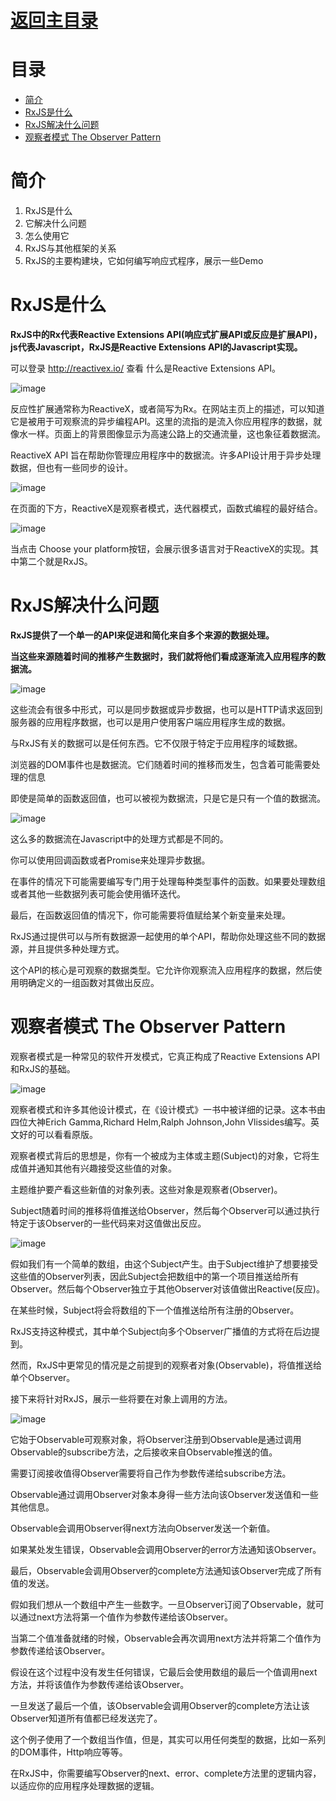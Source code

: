# [返回主目录](../Readme.md)<!-- omit in toc --> 

# 目录 <!-- omit in toc --> 
- [简介](#%e7%ae%80%e4%bb%8b)
- [RxJS是什么](#rxjs%e6%98%af%e4%bb%80%e4%b9%88)
- [RxJS解决什么问题](#rxjs%e8%a7%a3%e5%86%b3%e4%bb%80%e4%b9%88%e9%97%ae%e9%a2%98)
- [观察者模式 The Observer Pattern](#%e8%a7%82%e5%af%9f%e8%80%85%e6%a8%a1%e5%bc%8f-the-observer-pattern)

# 简介
1. RxJS是什么
2. 它解决什么问题
3. 怎么使用它
4. RxJS与其他框架的关系
5. RxJS的主要构建块，它如何编写响应式程序，展示一些Demo


# RxJS是什么

****RxJS中的Rx代表Reactive Extensions API(响应式扩展API或反应是扩展API)，js代表Javascript，RxJS是Reactive Extensions API的Javascript实现。****

可以登录 http://reactivex.io/ 查看 什么是Reactive Extensions API。 

![image](image/2.1.1.png)

反应性扩展通常称为ReactiveX，或者简写为Rx。在网站主页上的描述，可以知道它是被用于可观察流的异步编程API。这里的流指的是流入你应用程序的数据，就像水一样。页面上的背景图像显示为高速公路上的交通流量，这也象征着数据流。

ReactiveX API 旨在帮助你管理应用程序中的数据流。许多API设计用于异步处理数据，但也有一些同步的设计。

![image](image/2.1.2.png)

在页面的下方，ReactiveX是观察者模式，迭代器模式，函数式编程的最好结合。

![image](image/2.1.3.png)

当点击 Choose your platform按钮，会展示很多语言对于ReactiveX的实现。其中第二个就是RxJS。

# RxJS解决什么问题

**RxJS提供了一个单一的API来促进和简化来自多个来源的数据处理。**

**当这些来源随着时间的推移产生数据时，我们就将他们看成逐渐流入应用程序的数据流。**

![image](image/2.1.4.png)

这些流会有很多中形式，可以是同步数据或异步数据，也可以是HTTP请求返回到服务器的应用程序数据，也可以是用户使用客户端应用程序生成的数据。

与RxJS有关的数据可以是任何东西。它不仅限于特定于应用程序的域数据。

浏览器的DOM事件也是数据流。它们随着时间的推移而发生，包含着可能需要处理的信息

即使是简单的函数返回值，也可以被视为数据流，只是它是只有一个值的数据流。

![image](image/2.1.5.png)

这么多的数据流在Javascript中的处理方式都是不同的。

你可以使用回调函数或者Promise来处理异步数据。

在事件的情况下可能需要编写专门用于处理每种类型事件的函数。如果要处理数组或者其他一些数据列表可能会使用循环迭代。

最后，在函数返回值的情况下，你可能需要将值赋给某个新变量来处理。

RxJS通过提供可以与所有数据源一起使用的单个API，帮助你处理这些不同的数据源，并且提供多种处理方式。

这个API的核心是可观察的数据类型。它允许你观察流入应用程序的数据，然后使用明确定义的一组函数对其做出反应。

# 观察者模式 The Observer Pattern
观察者模式是一种常见的软件开发模式，它真正构成了Reactive Extensions API和RxJS的基础。

![image](image/2.1.6.png)

观察者模式和许多其他设计模式，在《设计模式》一书中被详细的记录。这本书由四位大神Erich Gamma,Richard Helm,Ralph Johnson,John Vlissides编写。英文好的可以看看原版。

观察者模式背后的思想是，你有一个被成为主体或主题(Subject)的对象，它将生成值并通知其他有兴趣接受这些值的对象。

主题维护要产看这些新值的对象列表。这些对象是观察者(Observer)。

Subject随着时间的推移将值推送给Observer，然后每个Observer可以通过执行特定于该Observer的一些代码来对这值做出反应。

![image](image/2.1.7.gif)

假如我们有一个简单的数组，由这个Subject产生。由于Subject维护了想要接受这些值的Observer列表，因此Subject会把数组中的第一个项目推送给所有Observer。然后每个Observer独立于其他Observer对该值做出Reactive(反应)。

在某些时候，Subject将会将数组的下一个值推送给所有注册的Observer。

RxJS支持这种模式，其中单个Subject向多个Observer广播值的方式将在后边提到。

然而，RxJS中更常见的情况是之前提到的观察者对象(Observable)，将值推送给单个Observer。

接下来将针对RxJS，展示一些将要在对象上调用的方法。

![image](image/2.1.8.gif)

它始于Observable可观察对象，将Observer注册到Observable是通过调用Observable的subscribe方法，之后接收来自Observable推送的值。

需要订阅接收值得Observer需要将自己作为参数传递给subscribe方法。

Observable通过调用Observer对象本身得一些方法向该Observer发送值和一些其他信息。

Observable会调用Observer得next方法向Observer发送一个新值。

如果某处发生错误，Observable会调用Observer的error方法通知该Observer。

最后，Observable会调用Observer的complete方法通知该Observer完成了所有值的发送。

假如我们想从一个数组中产生一些数字。一旦Observer订阅了Observable，就可以通过next方法将第一个值作为参数传递给该Observer。

当第二个值准备就绪的时候，Observable会再次调用next方法并将第二个值作为参数传递给该Observer。

假设在这个过程中没有发生任何错误，它最后会使用数组的最后一个值调用next方法，并将该值作为参数传递给该Observer。

一旦发送了最后一个值，该Observable会调用Observer的complete方法让该Observer知道所有值都已经发送完了。

这个例子使用了一个数组当作值，但是，其实可以用任何类型的数据，比如一系列的DOM事件，Http响应等等。

在RxJS中，你需要编写Observer的next、error、complete方法里的逻辑内容，以适应你的应用程序处理数据的逻辑。


